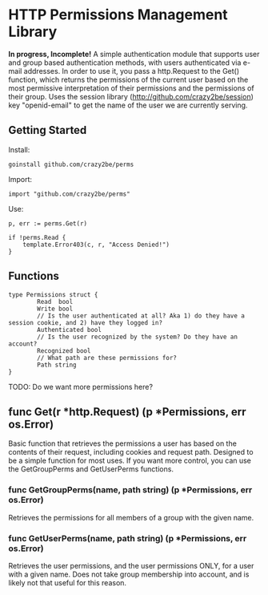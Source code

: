 HTTP Permissions Management Library
===================================

**In progress, Incomplete!**
A simple authentication module that supports user and group based authentication methods, with users authenticated via e-mail addresses.
In order to use it, you pass a http.Request to the Get() function, which returns the permissions of the current user based on the most permissive interpretation of their permissions and the permissions of their group.
Uses the session library (http://github.com/crazy2be/session) key "openid-email" to get the name of the user we are currently serving.

Getting Started
---------------

Install:

	goinstall github.com/crazy2be/perms

Import:

	import "github.com/crazy2be/perms"

Use:

	p, err := perms.Get(r)

	if !perms.Read {
		template.Error403(c, r, "Access Denied!")
	}


Functions
---------

	type Permissions struct {
			Read  bool
			Write bool
			// Is the user authenticated at all? Aka 1) do they have a session cookie, and 2) have they logged in?
			Authenticated bool
			// Is the user recognized by the system? Do they have an account?
			Recognized bool
			// What path are these permissions for?
			Path string
	}

TODO: Do we want more permissions here?

## func Get(r *http.Request) (p *Permissions, err os.Error)
Basic function that retrieves the permissions a user has based on the contents of their request, including cookies and request path. Designed to be a simple function for most uses. If you want more control, you can use the GetGroupPerms and GetUserPerms functions.

### func GetGroupPerms(name, path string) (p *Permissions, err os.Error)
Retrieves the permissions for all members of a group with the given name.

### func GetUserPerms(name, path string) (p *Permissions, err os.Error)
Retrieves the user permissions, and the user permissions ONLY, for a user with a given name. Does not take group membership into account, and is likely not that useful for this reason.
